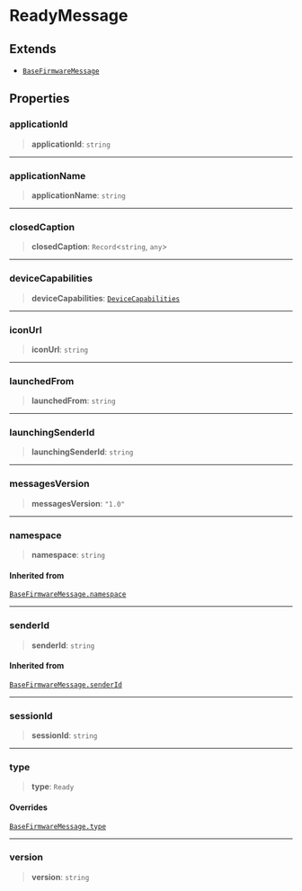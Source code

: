 # ReadyMessage

## Extends

- [`BaseFirmwareMessage`](reference/interfaces/BaseFirmwareMessage.md)

## Properties

### applicationId

> **applicationId**: `string`

***

### applicationName

> **applicationName**: `string`

***

### closedCaption

> **closedCaption**: `Record`<`string`, `any`>

***

### deviceCapabilities

> **deviceCapabilities**: [`DeviceCapabilities`](reference/interfaces/DeviceCapabilities.md)

***

### iconUrl

> **iconUrl**: `string`

***

### launchedFrom

> **launchedFrom**: `string`

***

### launchingSenderId

> **launchingSenderId**: `string`

***

### messagesVersion

> **messagesVersion**: `"1.0"`

***

### namespace

> **namespace**: `string`

#### Inherited from

[`BaseFirmwareMessage.namespace`](reference/interfaces/BaseFirmwareMessage.md#namespace)

***

### senderId

> **senderId**: `string`

#### Inherited from

[`BaseFirmwareMessage.senderId`](reference/interfaces/BaseFirmwareMessage.md#senderid)

***

### sessionId

> **sessionId**: `string`

***

### type

> **type**: `Ready`

#### Overrides

[`BaseFirmwareMessage.type`](reference/interfaces/BaseFirmwareMessage.md#type)

***

### version

> **version**: `string`
